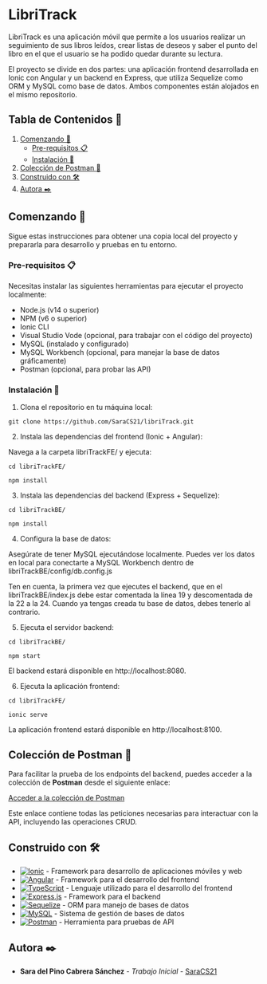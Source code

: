 # LibriTrack

LibriTrack es una aplicación móvil que permite a los usuarios realizar un seguimiento de sus libros leídos, crear listas de deseos y saber el punto del libro en el que el usuario se ha podido quedar durante su lectura. 

El proyecto se divide en dos partes: una aplicación frontend desarrollada en Ionic con Angular y un backend en Express, que utiliza Sequelize como ORM y MySQL como base de datos. Ambos componentes están alojados en el mismo repositorio.

## Tabla de Contenidos 📑

1. [Comenzando 🚀](#comenzando)
    - [Pre-requisitos 📋](#pre-requisitos)
    - [Instalación 🔧](#instalación)
2. [Colección de Postman 🔗](#postman)
3. [Construido con 🛠️](#construido)
4. [Autora ✒️](#autora)

<a id="comenzando"></a>
## Comenzando 🚀

Sigue estas instrucciones para obtener una copia local del proyecto y prepararla para desarrollo y pruebas en tu entorno.

<a id="pre-requisitos"></a>
### Pre-requisitos 📋

Necesitas instalar las siguientes herramientas para ejecutar el proyecto localmente:

- Node.js (v14 o superior)
- NPM (v6 o superior)
- Ionic CLI
- Visual Studio Vode (opcional, para trabajar con el código del proyecto)
- MySQL (instalado y configurado)
- MySQL Workbench (opcional, para manejar la base de datos gráficamente)
- Postman (opcional, para probar las API)

<a id="instalacion"></a>
### Instalación 🔧

1. Clona el repositorio en tu máquina local:

```
git clone https://github.com/SaraCS21/libriTrack.git
```

2. Instala las dependencias del frontend (Ionic + Angular):

Navega a la carpeta libriTrackFE/ y ejecuta:

```
cd libriTrackFE/

npm install
```

3. Instala las dependencias del backend (Express + Sequelize):

```
cd libriTrackBE/

npm install
```

4. Configura la base de datos:

Asegúrate de tener MySQL ejecutándose localmente. Puedes ver los datos en local para conectarte a MySQL Workbench dentro de libriTrackBE/config/db.config.js

Ten en cuenta, la primera vez que ejecutes el backend, que en el libriTrackBE/index.js debe estar comentada la línea 19 y descomentada de la 22 a la 24. Cuando ya tengas creada tu base de datos, debes tenerlo al contrario.

5. Ejecuta el servidor backend:

```
cd libriTrackBE/

npm start
```

El backend estará disponible en http://localhost:8080.

6. Ejecuta la aplicación frontend:

```
cd libriTrackFE/

ionic serve
```

La aplicación frontend estará disponible en http://localhost:8100.

<a id="postman"></a>
## Colección de Postman 🔗

Para facilitar la prueba de los endpoints del backend, puedes acceder a la colección de **Postman** desde el siguiente enlace:

[Acceder a la colección de Postman](https://red-space-909032.postman.co/workspace/Team-Workspace~bb29cf9f-f40c-4ede-875b-7cbba93858c3/collection/25947948-63618921-ea02-49ba-b92b-e745c6bfde20?action=share&creator=25947948)

Este enlace contiene todas las peticiones necesarias para interactuar con la API, incluyendo las operaciones CRUD.

<a id="construido"></a>
## Construido con 🛠️

* [![Ionic](https://img.shields.io/badge/Ionic-%233880FF.svg?style=for-the-badge&logo=Ionic&logoColor=white)](https://ionicframework.com/) - Framework para desarrollo de aplicaciones móviles y web 
* [![Angular](https://img.shields.io/badge/angular-%23DD0031.svg?style=for-the-badge&logo=angular&logoColor=white)](https://angular.io/) - Framework para el desarrollo del frontend
* [![TypeScript](https://img.shields.io/badge/typescript-%23007ACC.svg?style=for-the-badge&logo=typescript&logoColor=white)](https://www.typescriptlang.org/) - Lenguaje utilizado para el desarrollo del frontend
* [![Express.js](https://img.shields.io/badge/express.js-%23404d59.svg?style=for-the-badge&logo=express&logoColor=%2361DAFB)](https://expressjs.com/) - Framework para el backend
* [![Sequelize](https://img.shields.io/badge/Sequelize-52B0E7?style=for-the-badge&logo=Sequelize&logoColor=white)](https://sequelize.org/) - ORM para manejo de bases de datos
* [![MySQL](https://img.shields.io/badge/mysql-4479A1.svg?style=for-the-badge&logo=mysql&logoColor=white)](https://www.mysql.com/) - Sistema de gestión de bases de datos
* [	![Postman](https://img.shields.io/badge/Postman-FF6C37?style=for-the-badge&logo=postman&logoColor=white)](https://www.postman.com/) - Herramienta para pruebas de API

<a id="autora"></a>
## Autora ✒️

* **Sara del Pino Cabrera Sánchez** - *Trabajo Inicial* - [SaraCS21](https://github.com/SaraCS21)
